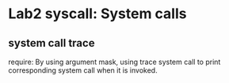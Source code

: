 # Lab2 syscall: System calls
## system call trace
require:
By using argument mask, using trace system call to print corresponding system call when it is invoked.
